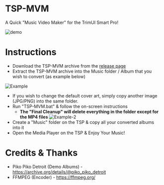 # TSP-MVM

A Quick "Music Video Maker" for the TrimUI Smart Pro!

![demo](https://github.com/acatone-git/TSP-MVM/assets/67967964/af94e90e-1d01-41b9-a95d-0063a4524ac6)

# Instructions

- Download the TSP-MVM archive from the [release page](https://github.com/acatone-git/TSP-MVM/releases)
- Extract the TSP-MVM archive into the Music folder / Album that you wish to convert (as example below)
  
![Example](https://github.com/acatone-git/TSP-MVM/assets/67967964/ef6418ae-17ba-4855-8369-60ca6a669445)

- If you wish to change the default cover art, simply copy another image (JPG/PNG) into the same folder.
- Run "TSP-MVM.bat" & follow the on-screen instructions
  - **The "Final Cleanup" will delete everything in the folder except for the MP4 files**
    ![Example-2](https://github.com/acatone-git/TSP-MVM/assets/67967964/f444122a-6753-4dd9-b97f-fd8acbea0d5d)
- Create a "Music" folder on the TSP & copy all your converted albums into it
- Open the Media Player on the TSP & Enjoy Your Music!

# Credits & Thanks

- Piko Piko Detroit (Demo Albums) - https://archive.org/details/@piko_piko_detroit 
- FFMPEG (Encoder) - https://ffmpeg.org/
